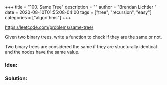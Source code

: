 +++
title = "100. Same Tree"
description = ""
author = "Brendan Lichtler "
date = 2020-08-10T01:55:08-04:00
tags = ["tree", "recursion", "easy"]
categories = ["algorithms"]
+++

https://leetcode.com/problems/same-tree/

Given two binary trees, write a function to check if they are the same or not.

Two binary trees are considered the same if they are structurally identical and the nodes have the same value.

<h3>Idea:</h3>



<h3>Solution:</h3>

``` c++

```